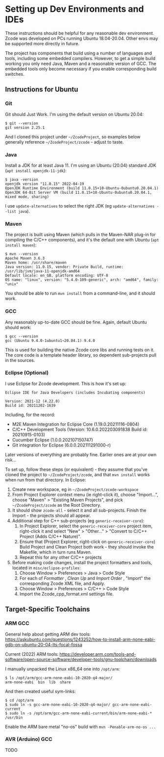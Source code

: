 Setting up Dev Environments and IDEs
====================================

These instructions should be helpful for any reasonable dev environment. Zcode was developed on PCs running Ubuntu 18.04-20.04. Other envs may be
supported more directly in future.

The project has components that build using a number of languages and tools, including some embedded compilers. However, to get a simple build working
you only need Java, Maven and a reasonable version of GCC. The embedded tools only become necessary if you enable corresponding build switches.

Instructions for Ubuntu
-----------------------

### Git

Git should Just Work. I'm using the default version on Ubuntu 20.04:
```
$ git --version
git version 2.25.1
```
And I cloned this project under `~/ZcodeProject`, so examples below generally reference `~/ZcodeProject/zcode` - adjust to taste. 


### Java

Install a JDK for at least Java 11. I'm using an Ubuntu (20.04) standard JDK (`apt install openjdk-11-jdk`):

```
$ java -version
openjdk version "11.0.15" 2022-04-19
OpenJDK Runtime Environment (build 11.0.15+10-Ubuntu-0ubuntu0.20.04.1)
OpenJDK 64-Bit Server VM (build 11.0.15+10-Ubuntu-0ubuntu0.20.04.1, mixed mode, sharing)
```
I use `update-alternatives` to select the right JDK (eg `update-alternatives --list java`).


### Maven

The project is built using Maven (which pulls in the Maven-NAR plug-in for compiling the C/C++ components), and it's the default one with Ubuntu (`apt install maven`):

```
$ mvn --version
Apache Maven 3.6.3
Maven home: /usr/share/maven
Java version: 11.0.15, vendor: Private Build, runtime: /usr/lib/jvm/java-11-openjdk-amd64
Default locale: en_GB, platform encoding: UTF-8
OS name: "linux", version: "5.4.0-109-generic", arch: "amd64", family: "unix"
```

You should be able to run `mvn install` from a command-line, and it should work.

### GCC

Any reasonably up-to-date GCC should be fine. Again, default Ubuntu should work:

```
$ gcc --version
gcc (Ubuntu 9.4.0-1ubuntu1~20.04.1) 9.4.0
```

This is used for building the native Zcode core libs and running tests on it. The core code is a template header library, so dependent sub-projects
pull in the sources.

### Eclipse (Optional)

I use Eclipse for Zcode development. This is how it's set up:

```
Eclipse IDE for Java Developers (includes Incubating components)

Version: 2021-12 (4.22.0)
Build id: 20211202-1639
```

Including, for the record:
* M2E Maven Integration for Eclipse Core (1.19.0.20211116-0804)
* C/C++ Development Tools (Version: 10.6.0.202203091838 Build id: 20210915-0103)
* Cucumber Eclipse (1.0.0.202107150747)
* Git integration for Eclipse (6.0.0.202111291000-r)

Later versions of everything are probably fine. Earlier ones are at your own risk...

To set up, follow these steps (or equivalent) - they assume that you've cloned the project to `~/ZcodeProject/zcode`, and that `mvn install` works when run from that directory. In Eclipse:
1. Create new workspace, eg in `~/ZcodeProject/zcode-workspace`
1. From Project Explorer context menu (ie right-click it), choose "Import...", choose "Maven" > "Existing Maven Projects", and pick `~/ZcodeProject/zcode` as the Root Directory. 
1. It should show `zcode-all` - select it and all sub-projects. Finish the Import - the projects should all appear.
1. Additional step for C++ sub-projects (eg `generic-receiver-core`): 
    1. In Project Explorer, select the `generic-receiver-core` project item, right-click it and select "New" > "Other..." > "Convert to C/C++ Project (Adds C/C++ Nature)".
    1. Ensure that (Project Explorer, right-click on `generic-receiver-core`) Build Project and Clean Project both work - they should invoke the Makefile, which in turn runs Maven.
    1. Repeat this for any other C/C++ projects
1. Before making code changes, install the project formatters and tools, located in `misc/eclipse-profiles`:
    1.  Choose Window  > Preferences > Java > Code Style
    1.  For each of  _Formatter_ ,  _Clean Up_  and  _Import Order_ , "Import" the corresponding Zcode XML file, and Apply.
    1.  Choose Window  > Preferences > C/C++ > Code Style
    1.  Import the Zcode_cpp_format.xml settings file.
    

Target-Specific Toolchains
--------------------------
   
### ARM GCC

General help about getting ARM dev tools: https://askubuntu.com/questions/1243252/how-to-install-arm-none-eabi-gdb-on-ubuntu-20-04-lts-focal-fossa

Current (2022) ARM tools: https://developer.arm.com/tools-and-software/open-source-software/developer-tools/gnu-toolchain/downloads

I manually unpacked the Linux x86_64 one into `/opt/arm`:

```
$ ls /opt/arm/gcc-arm-none-eabi-10-2020-q4-major/
arm-none-eabi  bin  lib  share
```

And then created useful sym-links:

```
$ cd /opt/arm
$ sudo ln -s gcc-arm-none-eabi-10-2020-q4-major/ gcc-arm-none-eabi-current
$ sudo ln -s /opt/arm/gcc-arm-none-eabi-current/bin/arm-none-eabi-* /usr/bin
```

Enable the ARM bare metal "no-os" build with `mvn -Penable-arm-no-os ...`

### AVR (Arduino) GCC

TODO



    